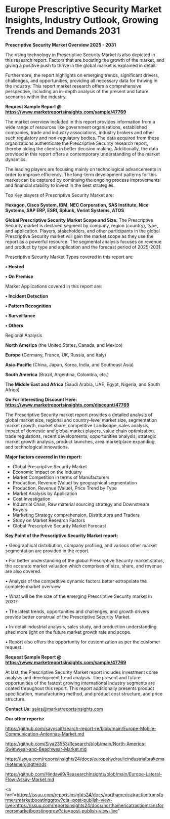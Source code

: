# Europe Prescriptive Security Market Insights, Industry Outlook, Growing Trends and Demands 2031

<Strong> Prescriptive Security Market Overview 2025 - 2031</strong>

The rising technology in Prescriptive Security Market is also depicted in this research report. Factors that are boosting the growth of the market, and giving a positive push to thrive in the global market is explained in detail.

Furthermore, the report highlights on emerging trends, significant drivers, challenges, and opportunities, providing all necessary data for thriving in the industry. This report market research offers a comprehensive perspective, including an in-depth analysis of the present and future scenarios within the industry.

<strong>Request Sample Report @ <a href=https://www.marketreportsinsights.com/sample/47769>https://www.marketreportsinsights.com/sample/47769</a></strong>

The market overview included in this report provides information from a wide range of resources like government organizations, established companies, trade and industry associations, industry brokers and other such regulatory and non-regulatory bodies. The data acquired from these organizations authenticate the Prescriptive Security research report, thereby aiding the clients in better decision making. Additionally, the data provided in this report offers a contemporary understanding of the market dynamics.

The leading players are focusing mainly on technological advancements in order to improve efficiency. The long-term development patterns for this market can be captured by continuing the ongoing process improvements and financial stability to invest in the best strategies.

Top Key players of Prescriptive Security Market are:

<strong>Hexagon, Cisco System, IBM, NEC Corporation, SAS Institute, Nice Systems, SAP ERP, ESRI, Splunk, Verint Systems, ATOS</strong>

<strong><b>Global Prescriptive Security Market Scope and Size:</b></strong>
The Prescriptive Security market is declared segment by company, region (country), type, and application. Players, stakeholders, and other participants in the global Prescriptive Security market will gain the market scope as they use the report as a powerful resource. The segmental analysis focuses on revenue and product by type and application and the forecast period of 2025-2031.

Prescriptive Security Market Types covered in this report are:

<strong>•  Hosted

•  On Premise</strong>

Market Applications covered in this report are:

<strong>•  Incident Detection

•  Pattern Recognition

•  Surveillance

•  Others</strong> 

Regional Analysis

<strong>North America</strong> (the United States, Canada, and Mexico)

<strong>Europe</strong> (Germany, France, UK, Russia, and Italy)

<strong>Asia-Pacific</strong> (China, Japan, Korea, India, and Southeast Asia)

<strong>South America</strong> (Brazil, Argentina, Colombia, etc.)

<strong>The Middle East and Africa</strong> (Saudi Arabia, UAE, Egypt, Nigeria, and South Africa)

<strong>Go For Interesting Discount Here: <a href=https://www.marketreportsinsights.com/discount/47769>https://www.marketreportsinsights.com/discount/47769</a></strong>

The Prescriptive Security market report provides a detailed analysis of global market size, regional and country-level market size, segmentation market growth, market share, competitive Landscape, sales analysis, impact of domestic and global market players, value chain optimization, trade regulations, recent developments, opportunities analysis, strategic market growth analysis, product launches, area marketplace expanding, and technological innovations.

<strong><b>Major factors covered in the report:</b></strong>
<ul>
  <li>Global Prescriptive Security Market </li>
  <li>Economic Impact on the Industry</li>
  <li>Market Competition in terms of Manufacturers</li>
  <li>Production, Revenue (Value) by geographical segmentation</li>
  <li>Production, Revenue (Value), Price Trend by Type</li>
  <li>Market Analysis by Application</li>
  <li>Cost Investigation</li>
  <li>Industrial Chain, Raw material sourcing strategy and Downstream Buyers</li>
  <li>Marketing Strategy comprehension, Distributors and Traders</li>
  <li>Study on Market Research Factors</li>
  <li>Global Prescriptive Security Market Forecast</li>
</ul>

<strong><b>Key Point of the Prescriptive Security Market report:</b></strong>

• Geographical distribution, company profiling, and various other market segmentation are provided in the report.

• For better understanding of the global Prescriptive Security market status, the accurate market valuation which comprises of size, share, and revenue are also covered.

• Analysis of the competitive dynamic factors better extrapolate the complete market overview

• What will be the size of the emerging Prescriptive Security market in 2031?

• The latest trends, opportunities and challenges, and growth drivers provide better construal of the Prescriptive Security Market.

• In-detail industrial analysis, sales study, and production understanding shed more light on the future market growth rate and scope.

• Report also offers the opportunity for customization as per the customer request.

<strong>Request Sample Report @ <a href=https://www.marketreportsinsights.com/sample/47769>https://www.marketreportsinsights.com/sample/47769</a></strong>

At last, the Prescriptive Security Market report includes investment come analysis and development trend analysis. The present and future opportunities of the fastest growing international industry segments are coated throughout this report. This report additionally presents product specification, manufacturing method, and product cost structure, and price structure.

<strong>Contact Us:</strong>
sales@marketreportsinsights.com

<strong>Our other reports:</strong>

<a href=https://github.com/sayysaif/search-report-re/blob/main/Europe-Mobile-Communication-Antennas-Market.md>https://github.com/sayysaif/search-report-re/blob/main/Europe-Mobile-Communication-Antennas-Market.md</a>

<a href=https://github.com/Siya23553/Research/blob/main/North-America-Swimwear-and-Beachwear-Market.md>https://github.com/Siya23553/Research/blob/main/North-America-Swimwear-and-Beachwear-Market.md</a>

<a href=https://issuu.com/reportsinsights24/docs/europehydraulicindustrialbrakemarketemergingtrends>https://issuu.com/reportsinsights24/docs/europehydraulicindustrialbrakemarketemergingtrends</a>

<a href=https://github.com/Hindavii9/ReasearchInsights/blob/main/Europe-Lateral-Flow-Assay-Market.md>https://github.com/Hindavii9/ReasearchInsights/blob/main/Europe-Lateral-Flow-Assay-Market.md</a>

<a href=https://issuu.com/reportsinsights24/docs/northamericatractiontransformersmarketboostinggrow?cta=post-publish-view-live>https://issuu.com/reportsinsights24/docs/northamericatractiontransformersmarketboostinggrow?cta=post-publish-view-live</a>"
